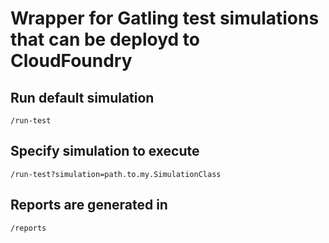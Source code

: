 # Wrapper for Gatling test simulations that can be deployd to CloudFoundry

## Run default simulation

`/run-test`

## Specify simulation to execute

`/run-test?simulation=path.to.my.SimulationClass`

## Reports are generated in 

`/reports`